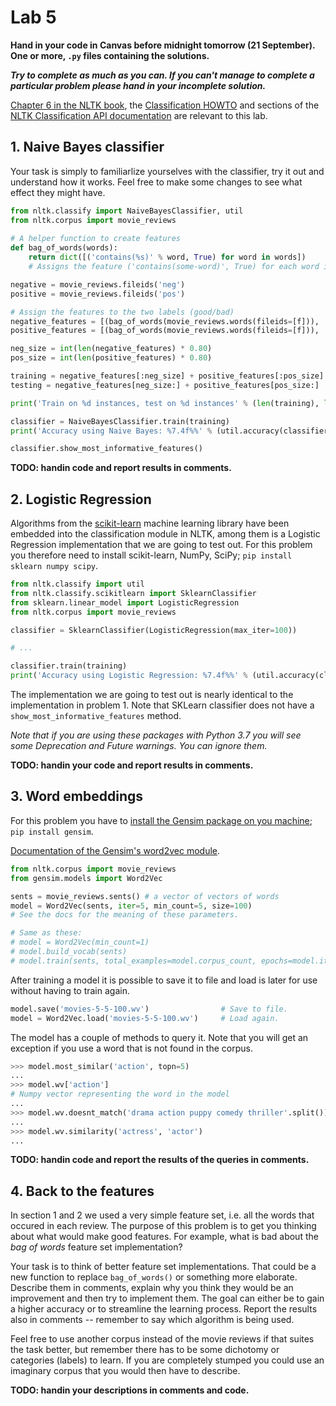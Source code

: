 # Lab 5

**Hand in your code in Canvas before midnight tomorrow (21 September). One or more, `.py` files containing the solutions.**

**_Try to complete as much as you can. If you can't manage to complete a particular problem please hand in your incomplete solution._**

[Chapter 6 in the NLTK book](https://www.nltk.org/book/ch06.htmll), the [Classification HOWTO](http://www.nltk.org/howto/classify.html) and sections of the [NLTK Classification API documentation](https://www.nltk.org/api/nltk.classify.html) are relevant to this lab.

## 1. Naive Bayes classifier

Your task is simply to familiarlize yourselves with the classifier, try it out and understand how it works. Feel free to make some changes to see what effect they might have.

```python
from nltk.classify import NaiveBayesClassifier, util
from nltk.corpus import movie_reviews
 
# A helper function to create features
def bag_of_words(words):
    return dict([('contains(%s)' % word, True) for word in words])
    # Assigns the feature ('contains(some-word)', True) for each word in the review to the review type (good/bad)

negative = movie_reviews.fileids('neg')
positive = movie_reviews.fileids('pos')

# Assign the features to the two labels (good/bad)
negative_features = [(bag_of_words(movie_reviews.words(fileids=[f])), 'bad') for f in negative]
positive_features = [(bag_of_words(movie_reviews.words(fileids=[f])), 'good') for f in positive]

neg_size = int(len(negative_features) * 0.80)
pos_size = int(len(positive_features) * 0.80)

training = negative_features[:neg_size] + positive_features[:pos_size]
testing = negative_features[neg_size:] + positive_features[pos_size:]

print('Train on %d instances, test on %d instances' % (len(training), len(testing)))

classifier = NaiveBayesClassifier.train(training)
print('Accuracy using Naive Bayes: %7.4f%%' % (util.accuracy(classifier, testing) * 100))

classifier.show_most_informative_features()
```

**TODO: handin code and report results in comments.**

## 2. Logistic Regression

Algorithms from the [scikit-learn](http://scikit-learn.org/stable/) machine learning library have been embedded into the classification module in NLTK, among them is a Logistic Regression implementation that we are going to test out. For this problem you therefore need to install scikit-learn, NumPy, SciPy; `pip install sklearn numpy scipy`.


```python
from nltk.classify import util
from nltk.classify.scikitlearn import SklearnClassifier
from sklearn.linear_model import LogisticRegression
from nltk.corpus import movie_reviews

classifier = SklearnClassifier(LogisticRegression(max_iter=100))

# ...

classifier.train(training)
print('Accuracy using Logistic Regression: %7.4f%%' % (util.accuracy(classifier, testing) * 100))
```

The implementation we are going to test out is nearly identical to the implementation in problem 1. Note that SKLearn classifier does not have a `show_most_informative_features` method.

_Note that if you are using these packages with Python 3.7 you will see some Deprecation and Future warnings. You can ignore them._

**TODO: handin your code and report results in comments.**

## 3. Word embeddings

For this problem you have to [install the Gensim package on you machine](https://radimrehurek.com/gensim/install.html); `pip install gensim`.

[Documentation of the Gensim's word2vec module](https://radimrehurek.com/gensim/models/word2vec.html).

```python
from nltk.corpus import movie_reviews
from gensim.models import Word2Vec

sents = movie_reviews.sents() # a vector of vectors of words
model = Word2Vec(sents, iter=5, min_count=5, size=100)
# See the docs for the meaning of these parameters.

# Same as these:
# model = Word2Vec(min_count=1)
# model.build_vocab(sents)
# model.train(sents, total_examples=model.corpus_count, epochs=model.iter)
```

After training a model it is possible to save it to file and load is later for use without having to train again.

```python
model.save('movies-5-5-100.wv')                # Save to file.
model = Word2Vec.load('movies-5-5-100.wv')     # Load again.
```

The model has a couple of methods to query it. Note that you will get an exception if you use a word that is not found in the corpus.

```python
>>> model.most_similar('action', topn=5)
...
>>> model.wv['action']
# Numpy vector representing the word in the model
...
>>> model.wv.doesnt_match('drama action puppy comedy thriller'.split())
...
>>> model.wv.similarity('actress', 'actor')
...
```


**TODO: handin code and report the results of the queries in comments.**

## 4. Back to the features

In section 1 and 2 we used a very simple feature set, i.e. all the words that occured in each review. The purpose of this problem is to get you thinking about what would make good features. For example, what is bad about the _bag of words_ feature set implementation?

Your task is to think of better feature set implementations. That could be a new function to replace `bag_of_words()` or something more elaborate. Describe them in comments, explain why you think they would be an improvement and then try to implement them. The goal can either be to gain a higher accuracy or to streamline the learning process. Report the results also in comments -- remember to say which algorithm is being used.

Feel free to use another corpus instead of the movie reviews if that suites the task better, but remember there has to be some dichotomy or categories (labels) to learn. If you are completely stumped you could use an imaginary corpus that you would then have to describe.



**TODO: handin your descriptions in comments and code.**
